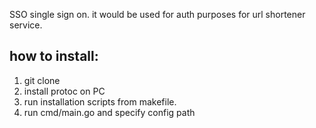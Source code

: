 SSO single sign on. 
it would be used for auth purposes for url shortener service. 

## how to install: 
1. git clone
2. install protoc on PC
3. run installation scripts from makefile. 
4. run cmd/main.go and specify config path